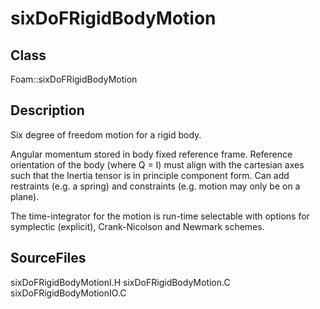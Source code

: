 # sixDoFRigidBodyMotion 
## Class
Foam::sixDoFRigidBodyMotion

## Description
Six degree of freedom motion for a rigid body.

Angular momentum stored in body fixed reference frame.  Reference
orientation of the body (where Q = I) must align with the cartesian axes
such that the Inertia tensor is in principle component form.  Can add
restraints (e.g. a spring) and constraints (e.g. motion may only be on a
plane).

The time-integrator for the motion is run-time selectable with options for
symplectic (explicit), Crank-Nicolson and Newmark schemes.

## SourceFiles
sixDoFRigidBodyMotionI.H
sixDoFRigidBodyMotion.C
sixDoFRigidBodyMotionIO.C

